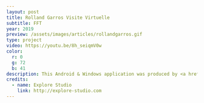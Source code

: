 ```yaml
---
layout: post
title: Rolland Garros Visite Virtuelle
subtitle: FFT
year: 2019
preview: /assets/images/articles/rollandgarros.gif
type: project
video: https://youtu.be/8h_seiqmV0w
color:
  r: 0
  g: 72
  b: 41
description: This Android & Windows application was produced by <a href="http://explore-studio.com" target="_blank">Explore Studio</a> made for the <a href="https://www.fft.fr/" target="_blank">FFT</a> (Fédération Française de Tennis), in order to make a virtual tour into VIP saloons.  
credits:
  - name: Explore Studio
    link: http://explore-studio.com
---
```

